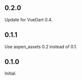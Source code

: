 ## 0.2.0

Update for VueDart 0.4.

## 0.1.1

Use aspen_assets 0.2 instead of 0.1.

## 0.1.0

Initial.
